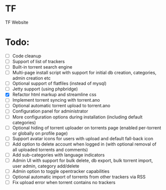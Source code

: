# TF
TF Website

# Todo:
- [ ] Code cleanup
- [ ] Support of list of trackers
- [ ] Built-in torrent search engine
- [ ] Multi-page install script with support for initial db creation, categories, admin creation etc
- [ ] Optional support of flatfiles (instead of mysql)
- [ ] Jetty support (using phpbridge)
- [x] Refactor html markup and streamline css
- [ ] Implement torrent syncing with torrent.ano
- [ ] Optional automatic torrent upload to torrent.ano
- [ ] Configuration panel for administrator
- [ ] More configuration options during installation (including default categories)
- [ ] Optional hiding of torrent uploader on torrents page (enabled per-torrent or globally on profile page)
- [ ] Support avatar icons for users with upload and default fall-back icon
- [ ] Add option to delete account when logged in (with optional removal of all uploaded torrents and comments)
- [ ] Add sub-categories with language indicators
- [ ] Admin UI with support for bulk delete, db export, bulk torrent import, user admin, category add/delete
- [ ] Admin option to toggle opentracker capabilities
- [ ] Optional automatic import of torrents from other trackers via RSS
- [ ] Fix upload error when torrent contains no trackers
